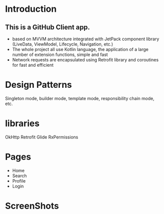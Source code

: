# Introduction

This is a GitHub Client app.
- 
- based on MVVM architecture integrated with JetPack component library (LiveData, ViewModel, Lifecycle, Navigation, etc.)
- The whole project all use Kotlin language, the application of a large number of extension functions, simple and fast
- Network requests are encapsulated using Retrofit library and coroutines for fast and efficient

# Design Patterns
Singleton mode, builder mode, template mode, responsibility chain mode, etc.


# libraries

OkHttp
Retrofit
Glide
RxPermissions

# Pages

- Home
- Search
- Profile
- Login

# ScreenShots

